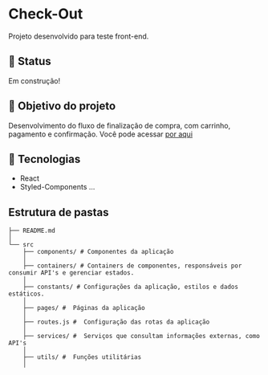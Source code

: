 # Check-Out

Projeto desenvolvido para teste front-end.

## 👷 Status

Em construção!

## 🎯 Objetivo do projeto

Desenvolvimento do fluxo de finalização de compra, com carrinho, pagamento e confirmação. Você pode acessar [por aqui](https://projects.invisionapp.com/prototype/front-test-cji0j0khf005c1t0132358e8k/play/b6ddbc2f)

## 🚀 Tecnologias 

- React
- Styled-Components
...

## Estrutura de pastas

```
├── README.md
│
└── src
    ├── components/ # Componentes da aplicação
    │
    ├── containers/ # Containers de componentes, responsáveis por consumir API's e gerenciar estados. 
    │   
    ├── constants/ # Configurações da aplicação, estilos e dados estáticos. 
    │
    ├── pages/ #  Páginas da aplicação
    │
    ├── routes.js #  Configuração das rotas da aplicação
    │
    ├── services/ #  Serviços que consultam informações externas, como API's
    │
    ├── utils/ #  Funções utilitárias 
    │
```

